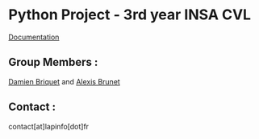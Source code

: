 # Python Project - 3rd year INSA CVL

[Documentation](https://alexthegeek.github.io/Python-Project-INSA-3A/)  

## Group Members :
[Damien Briquet](https://github.com/DamingoPy) and [Alexis Brunet](https://github.com/AlexTheGeek)

## Contact :
contact[at]lapinfo[dot]fr
